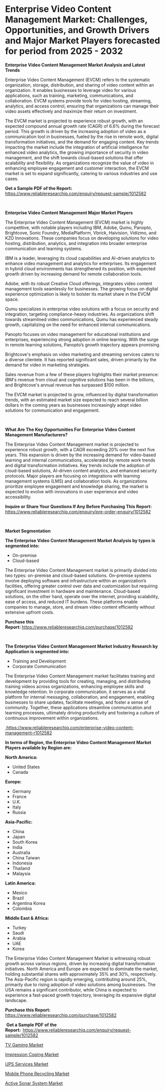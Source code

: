 <p><h1>Enterprise Video Content Management Market: Challenges, Opportunities, and Growth Drivers and Major Market Players forecasted for period from 2025 - 2032</h1></p><p><strong>Enterprise Video Content Management Market Analysis and Latest Trends</strong></p>
<p><p>Enterprise Video Content Management (EVCM) refers to the systematic organization, storage, distribution, and sharing of video content within an organization. It enables businesses to leverage video for various applications, such as training, marketing, communications, and collaboration. EVCM systems provide tools for video hosting, streaming, analytics, and access control, ensuring that organizations can manage their video assets effectively and maximize their return on investment.</p><p>The EVCM market is projected to experience robust growth, with an expected compound annual growth rate (CAGR) of 6.6% during the forecast period. This growth is driven by the increasing adoption of video as a communication tool in businesses, fueled by the rise in remote work, digital transformation initiatives, and the demand for engaging content. Key trends impacting the market include the integration of artificial intelligence for enhanced video analytics, the growing importance of security in video management, and the shift towards cloud-based solutions that offer scalability and flexibility. As organizations recognize the value of video in enhancing employee engagement and customer interaction, the EVCM market is set to expand significantly, catering to various industries and use cases.</p></p>
<p><strong>Get a Sample PDF of the Report:&nbsp;</strong> <a href="https://www.reliableresearchiq.com/enquiry/request-sample/1012582?utm_campaign=1896&utm_medium=2&utm_source=Github&utm_content=ia&utm_term=07032025&utm_id=enterprise-video-content-management">https://www.reliableresearchiq.com/enquiry/request-sample/1012582</a></p>
<p>&nbsp;</p>
<p><strong>Enterprise Video Content Management Major Market Players</strong></p>
<p><p>The Enterprise Video Content Management (EVCM) market is highly competitive, with notable players including IBM, Adobe, Qumu, Panopto, Brightcove, Sonic Foundry, MediaPlatform, Vbrick, Haivision, Vidizmo, and KZO Innovations. These companies focus on developing solutions for video hosting, distribution, analytics, and integration into broader enterprise communication and learning systems.</p><p>IBM is a leader, leveraging its cloud capabilities and AI-driven analytics to enhance video management and analytics for enterprises. Its engagement in hybrid cloud environments has strengthened its position, with expected growth driven by increasing demand for remote collaboration tools.</p><p>Adobe, with its robust Creative Cloud offerings, integrates video content management tools seamlessly for businesses. The growing focus on digital experience optimization is likely to bolster its market share in the EVCM space.</p><p>Qumu specializes in enterprise video solutions with a focus on security and integration, targeting compliance-heavy industries. As organizations shift towards streamlined video communications, Qumu has experienced steady growth, capitalizing on the need for enhanced internal communications.</p><p>Panopto focuses on video management for educational institutions and enterprises, experiencing strong adoption in online learning. With the surge in remote learning solutions, Panopto’s growth trajectory appears promising.</p><p>Brightcove's emphasis on video marketing and streaming services caters to a diverse clientele. It has reported significant sales, driven primarily by the demand for video in marketing strategies.</p><p>Sales revenue from a few of these players highlights their market presence: IBM's revenue from cloud and cognitive solutions has been in the billions, and Brightcove's annual revenue has surpassed $100 million.</p><p>The EVCM market is projected to grow, influenced by digital transformation trends, with an estimated market size expected to reach several billion dollars in the coming years as businesses increasingly adopt video solutions for communication and engagement.</p></p>
<p>&nbsp;</p>
<p><strong>What Are The Key Opportunities For Enterprise Video Content Management Manufacturers?</strong></p>
<p><p>The Enterprise Video Content Management market is projected to experience robust growth, with a CAGR exceeding 20% over the next five years. This expansion is driven by the increasing demand for video-based learning and internal communications, accelerated by remote work trends and digital transformation initiatives. Key trends include the adoption of cloud-based solutions, AI-driven content analytics, and enhanced security protocols. Major players are focusing on integrations with learning management systems (LMS) and collaboration tools. As organizations prioritize employee engagement and knowledge sharing, the market is expected to evolve with innovations in user experience and video accessibility.</p></p>
<p><strong>Inquire or Share Your Questions If Any Before Purchasing This Report:</strong> <a href="https://www.reliableresearchiq.com/enquiry/pre-order-enquiry/1012582?utm_campaign=1896&utm_medium=2&utm_source=Github&utm_content=ia&utm_term=07032025&utm_id=enterprise-video-content-management">https://www.reliableresearchiq.com/enquiry/pre-order-enquiry/1012582</a></p>
<p>&nbsp;</p>
<p><strong>Market Segmentation</strong></p>
<p><strong>The Enterprise Video Content Management Market Analysis by types is segmented into:</strong></p>
<p><ul><li>On-premise</li><li>Cloud-based</li></ul></p>
<p><p>The Enterprise Video Content Management market is primarily divided into two types: on-premise and cloud-based solutions. On-premise systems involve deploying software and infrastructure within an organization’s facilities, offering greater control over data and customization but requiring significant investment in hardware and maintenance. Cloud-based solutions, on the other hand, operate over the internet, providing scalability, ease of access, and reduced IT burdens. These platforms enable companies to manage, store, and stream video content efficiently without extensive upfront costs.</p></p>
<p><strong>Purchase this Report:&nbsp;</strong><a href="https://www.reliableresearchiq.com/purchase/1012582?utm_campaign=1896&utm_medium=2&utm_source=Github&utm_content=ia&utm_term=07032025&utm_id=enterprise-video-content-management">https://www.reliableresearchiq.com/purchase/1012582</a></p>
<p>&nbsp;</p>
<p><strong>The Enterprise Video Content Management Market Industry Research by Application is segmented into:</strong></p>
<p><ul><li>Training and Development</li><li>Corporate Communication</li></ul></p>
<p><p>The Enterprise Video Content Management market facilitates training and development by providing tools for creating, managing, and distributing training videos across organizations, enhancing employee skills and knowledge retention. In corporate communication, it serves as a vital platform for internal messaging, collaboration, and engagement, enabling businesses to share updates, facilitate meetings, and foster a sense of community. Together, these applications streamline communication and learning processes, ultimately driving productivity and fostering a culture of continuous improvement within organizations.</p></p>
<p><a href="https://www.reliableresearchiq.com/enterprise-video-content-management-r1012582?utm_campaign=1896&utm_medium=2&utm_source=Github&utm_content=ia&utm_term=07032025&utm_id=enterprise-video-content-management">&nbsp;https://www.reliableresearchiq.com/enterprise-video-content-management-r1012582</a></p>
<p><strong>In terms of Region, the Enterprise Video Content Management Market Players available by Region are:</strong></p>
<p>
    <p> <strong> North America: </strong>
        <ul>
            <li>United States</li>
            <li>Canada</li>
        </ul>
        </p> 
    <p> <strong> Europe: </strong>
        <ul>
            <li>Germany</li>
            <li>France</li>
            <li>U.K.</li>
            <li>Italy</li>
            <li>Russia</li>
        </ul>
        </p> 
    <p> <strong> Asia-Pacific: </strong>
        <ul>
            <li>China</li>
            <li>Japan</li>
            <li>South Korea</li>
            <li>India</li>
            <li>Australia</li>
            <li>China Taiwan</li>
            <li>Indonesia</li>
            <li>Thailand</li>
            <li>Malaysia</li>
        </ul>
        </p> 
    <p> <strong> Latin America: </strong>
        <ul>
            <li>Mexico</li>
            <li>Brazil</li>
            <li>Argentina Korea</li>
            <li>Colombia</li>
        </ul>
        </p> 
    <p> <strong> Middle East & Africa: </strong>
        <ul>
            <li>Turkey</li>
            <li>Saudi</li>
            <li>Arabia</li>
            <li>UAE</li>
            <li>Korea</li>
        </ul>
    </p>
    </p>
<p><p>The Enterprise Video Content Management Market is witnessing robust growth across various regions, driven by increasing digital transformation initiatives. North America and Europe are expected to dominate the market, holding substantial shares with approximately 35% and 30%, respectively. The Asia-Pacific region is rapidly emerging, contributing around 25%, primarily due to rising adoption of video solutions among businesses. The USA remains a significant contributor, while China is expected to experience a fast-paced growth trajectory, leveraging its expansive digital landscape.</p></p>
<p><strong>Purchase this Report: </strong><a href="https://www.reliableresearchiq.com/purchase/1012582?utm_campaign=1896&utm_medium=2&utm_source=Github&utm_content=ia&utm_term=07032025&utm_id=enterprise-video-content-management">https://www.reliableresearchiq.com/purchase/1012582</a></p>
<p>&nbsp;<strong>Get a Sample PDF of the Report:&nbsp;&nbsp;</strong><a href="https://www.reliableresearchiq.com/enquiry/request-sample/1012582?utm_campaign=1896&utm_medium=2&utm_source=Github&utm_content=ia&utm_term=07032025&utm_id=enterprise-video-content-management">https://www.reliableresearchiq.com/enquiry/request-sample/1012582</a></p>
<p><strong></strong></p>
<p><p><a href="https://github.com/pupunhez/Market-Research-Report-List-1/blob/main/tv-gaming-market.md?utm_campaign=1896&utm_medium=2&utm_source=Github&utm_content=ia&utm_term=07032025&utm_id=enterprise-video-content-management">TV Gaming Market</a></p><p><a href="https://github.com/safurdorthu8/Market-Research-Report-List-1/blob/main/impression-coping-market.md?utm_campaign=1896&utm_medium=2&utm_source=Github&utm_content=ia&utm_term=07032025&utm_id=enterprise-video-content-management">Impression Coping Market</a></p><p><a href="https://github.com/bettysbozer/Market-Research-Report-List-1/blob/main/ups-services-market.md?utm_campaign=1896&utm_medium=2&utm_source=Github&utm_content=ia&utm_term=07032025&utm_id=enterprise-video-content-management">UPS Services Market</a></p><p><a href="https://github.com/achilekirwan/Market-Research-Report-List-1/blob/main/mobile-phone-recycling-market.md?utm_campaign=1896&utm_medium=2&utm_source=Github&utm_content=ia&utm_term=07032025&utm_id=enterprise-video-content-management">Mobile Phone Recycling Market</a></p><p><a href="https://github.com/roceljiabur/Market-Research-Report-List-1/blob/main/active-sonar-system-market.md?utm_campaign=1896&utm_medium=2&utm_source=Github&utm_content=ia&utm_term=07032025&utm_id=enterprise-video-content-management">Active Sonar System Market</a></p></p>